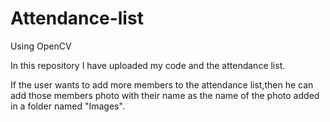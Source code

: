 # Attendance-list
Using OpenCV

In this repository I have uploaded my code and the attendance list.

If the user wants to add more members to the attendance list,then he can add those members photo with their name as the name of the photo added in a folder named "Images".
